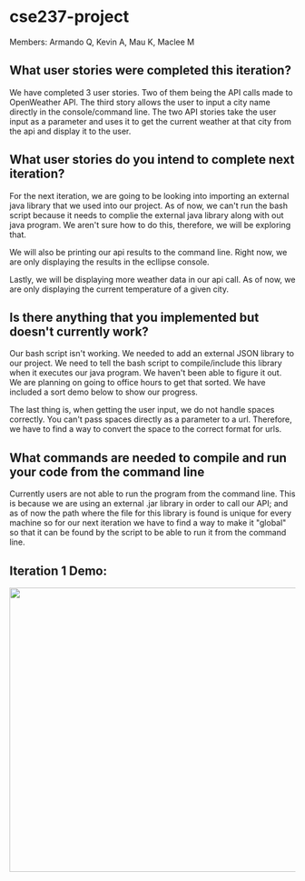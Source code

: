 # cse237-project
Members: Armando Q, Kevin A, Mau K, Maclee M

## What user stories were completed this iteration?

We have completed 3 user stories. Two of them being the API calls made to OpenWeather API. The third story allows the user to input a city name directly in the console/command line. The two API stories take the user input as a parameter and uses it to get the current weather at that city from the api and display it to the user.

## What user stories do you intend to complete next iteration?
For the next iteration, we are going to be looking into importing an external java library that we used into our project. As of now, we can't run the bash script because it needs to complie the external java library along with out java program. We aren't sure how to do this, therefore, we will be exploring that. 

We will also be printing our api results to the command line. Right now, we are only displaying the results in the ecllipse console.

Lastly, we will be displaying more weather data in our api call. As of now, we are only displaying the current temperature of a given city. 


## Is there anything that you implemented but doesn't currently work?

Our bash script isn't working. We needed to add an external JSON library to our project. We need to tell the bash script to compile/include this library when it executes our java program. We haven't been able to figure it out. We are planning on going to office hours to get that sorted. We have included a sort demo below to show our progress. 

The last thing is, when getting the user input, we do not handle spaces correctly. You can't pass spaces directly as a parameter to a url. Therefore, we have to find a way to convert the space to the correct format for urls.

## What commands are needed to compile and run your code from the command line

Currently users are not able to run the program from the command line. This is because we are using an external .jar library in order to call our API; and as of now the path where the file for this library is found is unique for every machine so for our next iteration we have to find a way to make it "global" so that it can be found by the script to be able to run it from the command line.

## Iteration 1 Demo: 

<img src="http://g.recordit.co/SSy3nyg4k7.gif" width=1000 height=500><br>
